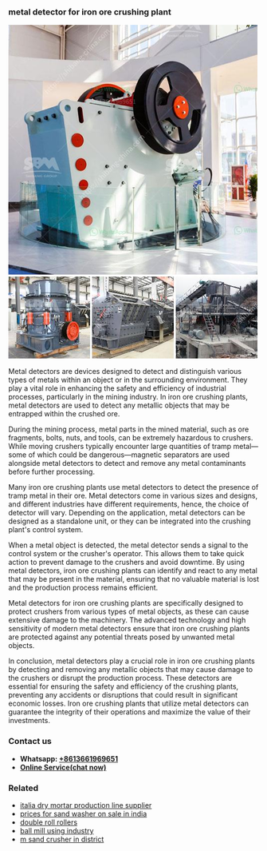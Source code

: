 <h3>metal detector for iron ore crushing plant</h3><img src='1702950196.jpg' alt=''><p>Metal detectors are devices designed to detect and distinguish various types of metals within an object or in the surrounding environment. They play a vital role in enhancing the safety and efficiency of industrial processes, particularly in the mining industry. In iron ore crushing plants, metal detectors are used to detect any metallic objects that may be entrapped within the crushed ore.</p><p>During the mining process, metal parts in the mined material, such as ore fragments, bolts, nuts, and tools, can be extremely hazardous to crushers. While moving crushers typically encounter large quantities of tramp metal—some of which could be dangerous—magnetic separators are used alongside metal detectors to detect and remove any metal contaminants before further processing.</p><p>Many iron ore crushing plants use metal detectors to detect the presence of tramp metal in their ore. Metal detectors come in various sizes and designs, and different industries have different requirements, hence, the choice of detector will vary. Depending on the application, metal detectors can be designed as a standalone unit, or they can be integrated into the crushing plant's control system.</p><p>When a metal object is detected, the metal detector sends a signal to the control system or the crusher's operator. This allows them to take quick action to prevent damage to the crushers and avoid downtime. By using metal detectors, iron ore crushing plants can identify and react to any metal that may be present in the material, ensuring that no valuable material is lost and the production process remains efficient.</p><p>Metal detectors for iron ore crushing plants are specifically designed to protect crushers from various types of metal objects, as these can cause extensive damage to the machinery. The advanced technology and high sensitivity of modern metal detectors ensure that iron ore crushing plants are protected against any potential threats posed by unwanted metal objects.</p><p>In conclusion, metal detectors play a crucial role in iron ore crushing plants by detecting and removing any metallic objects that may cause damage to the crushers or disrupt the production process. These detectors are essential for ensuring the safety and efficiency of the crushing plants, preventing any accidents or disruptions that could result in significant economic losses. Iron ore crushing plants that utilize metal detectors can guarantee the integrity of their operations and maximize the value of their investments.</p><h3>Contact us</h3><ul><li><strong>Whatsapp:&nbsp;<a href="https://wa.me/8613661969651">+8613661969651</a></strong></li><li><a href="https://swt.shibang-china.com/?git&amp;zhl&amp;metal detector for iron ore crushing plant"><strong>Online Service(chat now)</strong></a></li></ul><h3>Related</h3><ul><li><a href='italia dry mortar production line supplier.md'>italia dry mortar production line supplier</a></li><li><a href='prices for sand washer on sale in india.md'>prices for sand washer on sale in india</a></li><li><a href='double roll rollers.md'>double roll rollers</a></li><li><a href='ball mill using industry.md'>ball mill using industry</a></li><li><a href='m sand crusher in district.md'>m sand crusher in district</a></li></ul>